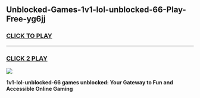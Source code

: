
## Unblocked-Games-1v1-lol-unblocked-66-Play-Free-yg6jj
<h3>
<a href="https://premium76.site?title=1v1-lol-unblocked-66&ref=23A">CLICK TO PLAY</a></h3>
<hr>

<h3>
<a href="https://premium76.site?title=1v1-lol-unblocked-66&ref=23A">CLICK 2 PLAY</a>
  
</h3>

<a href="https://premium76.site?title=1v1-lol-unblocked-66&ref=23A"><img src="https://clearcache.store/games.png"></a>


**1v1-lol-unblocked-66 games unblocked: Your Gateway to Fun and Accessible Online Gaming**
